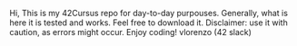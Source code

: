 Hi,
This is my 42Cursus repo for day-to-day purpouses.
Generally, what is here it is tested and works.
Feel free to download it.
Disclaimer: use it with caution, as errors might occur.
Enjoy coding!
vlorenzo (42 slack)

